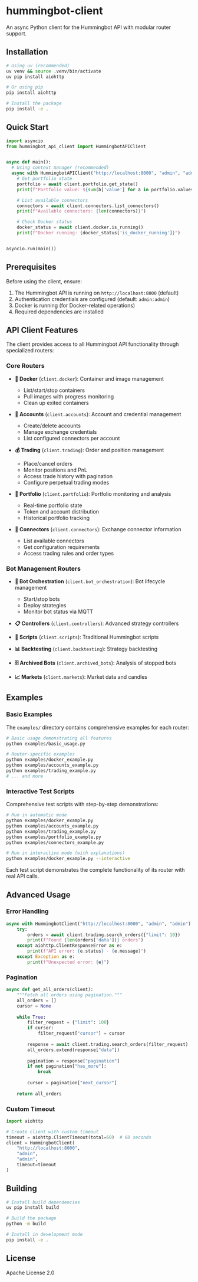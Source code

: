 # hummingbot-client

An async Python client for the Hummingbot API with modular router support.

## Installation

```bash
# Using uv (recommended)
uv venv && source .venv/bin/activate
uv pip install aiohttp

# Or using pip
pip install aiohttp

# Install the package
pip install -e .
```

## Quick Start

```python
import asyncio
from hummingbot_api_client import HummingbotAPIClient


async def main():
  # Using context manager (recommended)
  async with HummingbotAPIClient("http://localhost:8000", "admin", "admin") as client:
    # Get portfolio state
    portfolio = await client.portfolio.get_state()
    print(f"Portfolio value: ${sum(b['value'] for a in portfolio.values() for c in a.values() for b in c):.2f}")

    # List available connectors
    connectors = await client.connectors.list_connectors()
    print(f"Available connectors: {len(connectors)}")

    # Check Docker status
    docker_status = await client.docker.is_running()
    print(f"Docker running: {docker_status['is_docker_running']}")


asyncio.run(main())
```

## Prerequisites

Before using the client, ensure:

1. The Hummingbot API is running on `http://localhost:8000` (default)
2. Authentication credentials are configured (default: `admin:admin`)
3. Docker is running (for Docker-related operations)
4. Required dependencies are installed

## API Client Features

The client provides access to all Hummingbot API functionality through specialized routers:

### Core Routers

- **🐳 Docker** (`client.docker`): Container and image management
  - List/start/stop containers
  - Pull images with progress monitoring
  - Clean up exited containers

- **👤 Accounts** (`client.accounts`): Account and credential management
  - Create/delete accounts
  - Manage exchange credentials
  - List configured connectors per account

- **💰 Trading** (`client.trading`): Order and position management
  - Place/cancel orders
  - Monitor positions and PnL
  - Access trade history with pagination
  - Configure perpetual trading modes

- **💼 Portfolio** (`client.portfolio`): Portfolio monitoring and analysis
  - Real-time portfolio state
  - Token and account distribution
  - Historical portfolio tracking

- **🔌 Connectors** (`client.connectors`): Exchange connector information
  - List available connectors
  - Get configuration requirements
  - Access trading rules and order types

### Bot Management Routers

- **🤖 Bot Orchestration** (`client.bot_orchestration`): Bot lifecycle management
  - Start/stop bots
  - Deploy strategies
  - Monitor bot status via MQTT

- **📋 Controllers** (`client.controllers`): Advanced strategy controllers
- **📜 Scripts** (`client.scripts`): Traditional Hummingbot scripts
- **📊 Backtesting** (`client.backtesting`): Strategy backtesting
- **🗄️ Archived Bots** (`client.archived_bots`): Analysis of stopped bots
- **📈 Markets** (`client.markets`): Market data and candles

## Examples

### Basic Examples

The `examples/` directory contains comprehensive examples for each router:

```bash
# Basic usage demonstrating all features
python examples/basic_usage.py

# Router-specific examples
python examples/docker_example.py
python examples/accounts_example.py
python examples/trading_example.py
# ... and more
```

### Interactive Test Scripts

Comprehensive test scripts with step-by-step demonstrations:

```bash
# Run in automatic mode
python examples/docker_example.py
python examples/accounts_example.py
python examples/trading_example.py
python examples/portfolio_example.py
python examples/connectors_example.py

# Run in interactive mode (with explanations)
python examples/docker_example.py --interactive
```

Each test script demonstrates the complete functionality of its router with real API calls.

## Advanced Usage

### Error Handling

```python
async with HummingbotClient("http://localhost:8000", "admin", "admin") as client:
    try:
        orders = await client.trading.search_orders({"limit": 10})
        print(f"Found {len(orders['data'])} orders")
    except aiohttp.ClientResponseError as e:
        print(f"API error: {e.status} - {e.message}")
    except Exception as e:
        print(f"Unexpected error: {e}")
```

### Pagination

```python
async def get_all_orders(client):
    """Fetch all orders using pagination."""
    all_orders = []
    cursor = None
    
    while True:
        filter_request = {"limit": 100}
        if cursor:
            filter_request["cursor"] = cursor
            
        response = await client.trading.search_orders(filter_request)
        all_orders.extend(response["data"])
        
        pagination = response["pagination"]
        if not pagination["has_more"]:
            break
            
        cursor = pagination["next_cursor"]
    
    return all_orders
```

### Custom Timeout

```python
import aiohttp

# Create client with custom timeout
timeout = aiohttp.ClientTimeout(total=60)  # 60 seconds
client = HummingbotClient(
    "http://localhost:8000",
    "admin",
    "admin",
    timeout=timeout
)
```

## Building

```bash
# Install build dependencies
uv pip install build

# Build the package
python -m build

# Install in development mode
pip install -e .
```

## License

Apache License 2.0
